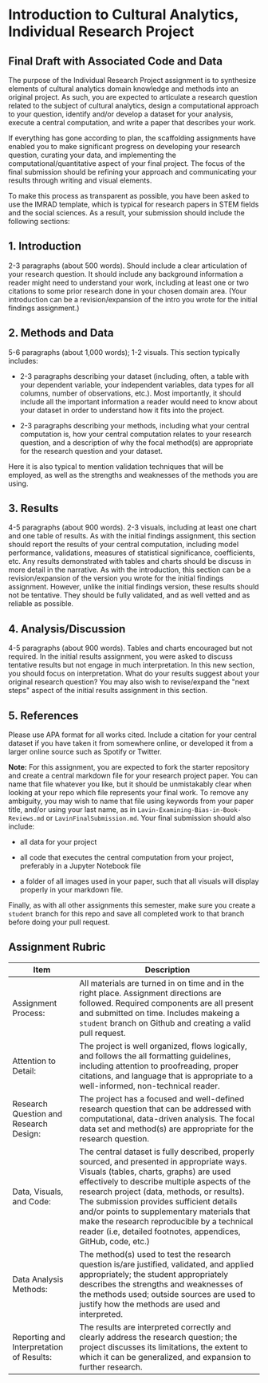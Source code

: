 # Introduction to Cultural Analytics, Individual Research Project

## Final Draft with Associated Code and Data

The purpose of the Individual Research Project assignment is to synthesize elements of cultural analytics domain knowledge and methods into an original project. As such, you are expected to articulate a research question related to the subject of cultural analytics, design a computational approach to your question, identify and/or develop a dataset for your analysis, execute a central computation, and write a paper that describes your work.

If everything has gone according to plan, the scaffolding assignments have enabled you to make significant progress on developing your research question, curating your data, and implementing the computational/quantitative aspect of your final project. The focus of the final submission should be refining your approach and communicating your results through writing and visual elements. 

To make this process as transparent as possible, you have been asked to use the IMRAD template, which is typical for research papers in STEM fields and the social sciences. As a result, your submission should include the following sections:

## 1. Introduction

2-3 paragraphs (about 500 words). Should include a clear articulation of your research question. It should include any background information a reader might need to understand your work, including at least one or two citations to some prior research done in your chosen domain area. (Your introduction can be a revision/expansion of the intro you wrote for the initial findings assignment.)

## 2. Methods and Data

5-6 paragraphs (about 1,000 words); 1-2 visuals. This section typically includes:

- 2-3 paragraphs describing your dataset (including, often, a table with your dependent variable, your independent variables, data types for all columns, number of observations, etc.). Most importantly, it should include all the important information a reader would need to know about your dataset in order to understand how it fits into the project.

- 2-3 paragraphs describing your methods, including what your central computation is, how your central computation relates to your research question, and a description of why the focal method(s) are appropriate for the research question and your dataset.

Here it is also typical to mention validation techniques that will be employed, as well as the strengths and weaknesses of the methods you are using.

## 3. Results

4-5 paragraphs (about 900 words). 2-3 visuals, including at least one chart and one table of results. As with the initial findings assignment, this section should report the results of your central computation, including model performance, validations, measures of statistical significance, coefficients, etc. Any results demonstrated with tables and charts should be discuss in more detail in the narrative. As with the introduction, this section can be a revision/expansion of the version you wrote for the initial findings assignment. However, unlike the initial findings version, these results should not be tentative. They should be fully validated, and as well vetted and as reliable as possible. 

## 4. Analysis/Discussion 

4-5 paragraphs (about 900 words). Tables and charts encouraged but not required. In the initial results assignment, you were asked to discuss tentative results but not engage in much interpretation. In this new section, you should focus on interpretation. What do your results suggest about  your original research question? You may also wish to revise/expand the "next steps" aspect of the initial results assignment in this section.

## 5. References 

Please use APA format for all works cited. Include a citation for your central dataset if you have taken it from somewhere online, or developed it from a larger online source such as Spotify or Twitter.


__Note:__ For this assignment, you are expected to fork the starter repository and create a central markdown file for your research project paper. You can name that file whatever you like, but it should be unmistakably clear when looking at your repo which file represents your final work. To remove any ambiguity, you may wish to name that file using keywords from your paper title, and/or using your last name, as in `Lavin-Examining-Bias-in-Book-Reviews.md` or `LavinFinalSubmission.md`. Your final submission should also include:

- all data for your project 

- all code that executes the central computation from your project, preferably in a Jupyter Notebook file

- a folder of all images used in your paper, such that all visuals will display properly in your markdown file.

Finally, as with all other assignments this semester, make sure you create a `student` branch for this repo and save all completed work to that branch before doing your pull request. 

## Assignment Rubric 

| Item | Description |
|---|---|
| Assignment Process: |	All materials are turned in on time and in the right place. Assignment directions are followed. Required components are all present and submitted on time. Includes makeing a `student` branch on Github and creating a valid pull request.|
| Attention to Detail: | The project is well organized, flows logically, and follows the all formatting guidelines, including attention to proofreading, proper citations, and language that is appropriate to a well-informed, non-technical reader.|
| Research Question and Research Design: | The project has a focused and well-defined research question that can be addressed with computational, data-driven analysis. The focal data set and method(s) are appropriate for the research question.|
| Data, Visuals, and Code: | The central dataset is fully described, properly sourced, and presented in appropriate ways. Visuals (tables, charts, graphs) are used effectively to describe multiple aspects of the research project (data, methods, or results). The submission provides sufficient details and/or points to supplementary materials that make the research reproducible by a technical reader (i.e, detailed footnotes, appendices, GitHub, code, etc.)|
| Data Analysis Methods: | The method(s) used to test the research question is/are justified, validated, and applied appropriately; the student appropriately describes the strengths and weaknesses of the methods used; outside sources are used to justify how the methods are used and interpreted.|
| Reporting and Interpretation of Results: | The results are interpreted correctly and clearly address the research question; the project discusses its limitations, the extent to which it can be generalized, and expansion to further research.|
